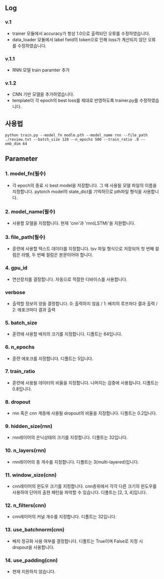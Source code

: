 ## Log
### v.1
  - trainer 모듈에서 accuracy가 항상 1.0으로 출력되던 오류를 수정하였습니다.
  - data_loader 모듈에서 label field의 <unk> token으로 인해 loss가 계산되지 않던 오류를 수정하였습니다.
### v.1.1
  - RNN 모델 train paramter 추가
### v.1.2
  - CNN 기반 모델을 추가하였습니다.
  - template이 각 epoch의 best loss를 제대로 반영하도록 trainer.py를 수정하였습니다.


## 사용법
```
python train.py --model_fn modle.pth --model_name rnn --file_path ./review.txt --batch_size 128 --n_epochs 500 --train_ratio .8 --emb_dim 64
```


## Parameter
### 1. model_fn(필수)
- 각 epoch의 종료 시 best model을 저장합니다. 그 때 사용될 모델 파일의 이름을 지정합니다. pytorch model의 state_dict를 기억하므로 pth파일 형식을 사용합니다.
### 2. model_name(필수)
- 사용할 모델을 지정합니다. 현재 'cnn'과 'rnn(LSTM)'을 지원합니다.    
### 3. file_path(필수)
- 훈련에 사용할 텍스트 데이터를 지정합니다. tsv 파일 형식으로 저장되어 첫 번째 컬럼은 라벨, 두 번째 컬럼은 본문이어야 합니다.
### 4. gpu_id
- 연산장치를 결정합니다. 자동으로 적절한 디바이스를 사용합니다.
### verbose
- 출력할 정보의 양을 결정합니다. 0: 출력하지 않음 / 1: 배치의 루프마다 결과 출력 / 2: 에포크마다 결과 출력
### 5. batch_size
- 훈련에 사용할 배치의 크기를 지정합니다. 디폴트는 64입니다.
### 6. n_epochs
- 훈련 에포크를 지정합니다. 디폴트는 5입니다.
### 7. train_ratio
- 훈련에 사용될 데이터의 비율을 지정합니다. 나머지는 검증에 사용됩니다. 디폴트는 0.8입니다.
### 8. dropout
- rnn 혹은 cnn 계층에 사용될 dropout의 비율을 지정합니다. 디폴트는 0.2입니다.
### 9. hidden_size(rnn)
- rnn레이어의 은닉상태의 크기를 지정합니다. 디폴트는 32입니다.
### 10. n_layers(rnn)
- rnn레이어의 층 개수를 지정합니다. 디폴트는 3(multi-layered)입니다.
### 11. window_size(cnn)
- cnn레이어의 윈도우 크기를 지정합니다. cnn층위에서 각각 다른 크기의 윈도우를 사용하여 단어의 출현 패턴을 파악할 수 있습니다. 디폴트는 [2, 3, 4]입니다.
### 12. n_filters(cnn)
- cnn레이어의 커널 개수를 지정합니다. 디폴트는 32입니다.
### 13. use_batchnorm(cnn)
- 배치 정규화 사용 여부를 결정합니다. 디폴트는 True이며 False로 지정 시 dropout을 사용합니다.
### 14. use_padding(cnn)
- 현재 지원하지 않습니다.

